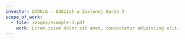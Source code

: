 ```yaml
---
investor: GDDKiA - Oddział w Zielonej Górze 3
scope_of_work:
  - file: images/example-3.pdf
    work: Lorem ipsum dolor sit amet, consectetur adipiscing elit.
---
```

